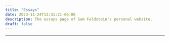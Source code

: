 ```yaml
---
title: "Essays"
date: 2023-11-24T13:31:21-06:00
description: The essays page of Sam Feldstein's personal website.
draft: false
---
```




---
